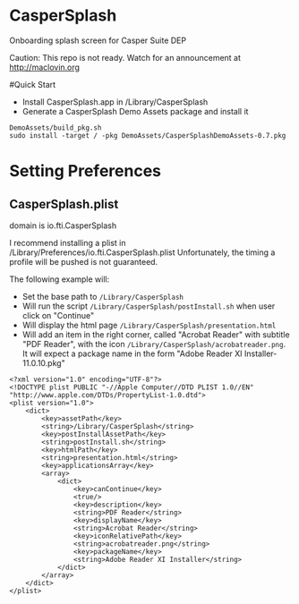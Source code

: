 # CasperSplash
Onboarding splash screen for Casper Suite DEP

Caution: This repo is not ready.
Watch for an announcement at http://maclovin.org

#Quick Start

- Install CasperSplash.app in /Library/CasperSplash
- Generate a CasperSplash Demo Assets package and install it
```
DemoAssets/build_pkg.sh
sudo install -target / -pkg DemoAssets/CasperSplashDemoAssets-0.7.pkg
```

# Setting Preferences

## CasperSplash.plist

domain is io.fti.CasperSplash

I recommend installing a plist in /Library/Preferences/io.fti.CasperSplash.plist
Unfortunately, the timing a profile will be pushed is not guaranteed.

The following example will:
- Set the base path to `/Library/CasperSplash`
- Will run the script `/Library/CasperSplash/postInstall.sh` when user click on "Continue"
- Will display the html page `/Library/CasperSplash/presentation.html`
- Will add an item in the right corner, called "Acrobat Reader" with subtitle "PDF Reader", with the icon `/Library/CasperSplash/acrobatreader.png`. It will expect a package name in the form "Adobe Reader XI Installer-11.0.10.pkg"


```
<?xml version="1.0" encoding="UTF-8"?>
<!DOCTYPE plist PUBLIC "-//Apple Computer//DTD PLIST 1.0//EN" "http://www.apple.com/DTDs/PropertyList-1.0.dtd">
<plist version="1.0">
    <dict>
        <key>assetPath</key>
        <string>/Library/CasperSplash</string>
        <key>postInstallAssetPath</key>
        <string>postInstall.sh</string>
        <key>htmlPath</key>
        <string>presentation.html</string>
        <key>applicationsArray</key>
        <array>
            <dict>
                <key>canContinue</key>
                <true/>
                <key>description</key>
                <string>PDF Reader</string>
                <key>displayName</key>
                <string>Acrobat Reader</string>
                <key>iconRelativePath</key>
                <string>acrobatreader.png</string>
                <key>packageName</key>
                <string>Adobe Reader XI Installer</string>
            </dict>
        </array>
    </dict>
</plist>
```


